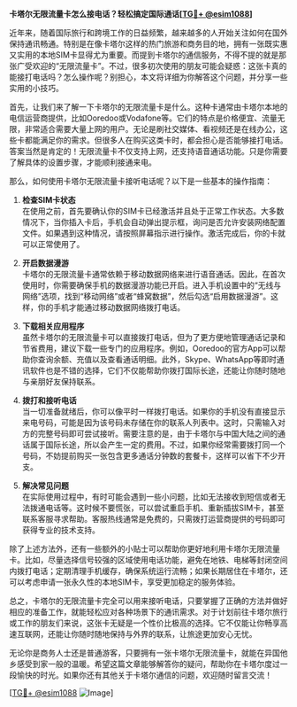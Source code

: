 **卡塔尔无限流量卡怎么接电话？轻松搞定国际通话[[TG💪+ @esim1088](https://t.me/s/esim1088)]**

近年来，随着国际旅行和跨境工作的日益频繁，越来越多的人开始关注如何在国外保持通讯畅通。特别是在像卡塔尔这样的热门旅游和商务目的地，拥有一张既实惠又实用的本地SIM卡显得尤为重要。而提到卡塔尔的通信服务，不得不提的就是那张广受欢迎的“无限流量卡”。不过，很多初次使用的朋友可能会疑惑：这张卡真的能接打电话吗？怎么操作呢？别担心，本文将详细为你解答这个问题，并分享一些实用的小技巧。

首先，让我们来了解一下卡塔尔的无限流量卡是什么。这种卡通常由卡塔尔本地的电信运营商提供，比如Ooredoo或Vodafone等。它们的特点是价格便宜、流量无限，非常适合需要大量上网的用户。无论是刷社交媒体、看视频还是在线办公，这些卡都能满足你的需求。但很多人在购买这类卡时，都会担心是否能够接打电话。答案当然是肯定的！无限流量卡不仅支持上网，还支持语音通话功能。只是你需要了解具体的设置步骤，才能顺利接通来电。

那么，如何使用卡塔尔无限流量卡接听电话呢？以下是一些基本的操作指南：

1. **检查SIM卡状态**  
   在使用之前，首先要确认你的SIM卡已经激活并且处于正常工作状态。大多数情况下，当你插入卡后，手机会自动弹出提示框，询问是否允许安装网络配置文件。如果遇到这种情况，请按照屏幕指示进行操作。激活完成后，你的卡就可以正常使用了。

2. **开启数据漫游**  
   卡塔尔的无限流量卡通常依赖于移动数据网络来进行语音通话。因此，在首次使用时，你需要确保手机的数据漫游功能已开启。进入手机设置中的“无线与网络”选项，找到“移动网络”或者“蜂窝数据”，然后勾选“启用数据漫游”。这样，你的手机才能通过移动数据网络拨打电话。

3. **下载相关应用程序**  
   虽然卡塔尔的无限流量卡可以直接拨打电话，但为了更方便地管理通话记录和节省费用，建议下载一些专门的应用程序。例如，Ooredoo的官方App可以帮助你查询余额、充值以及查看通话明细。此外，Skype、WhatsApp等即时通讯软件也是不错的选择，它们不仅能帮助你拨打国际长途，还能让你随时随地与亲朋好友保持联系。

4. **拨打和接听电话**  
   当一切准备就绪后，你可以像平时一样拨打电话。如果你的手机没有直接显示来电号码，可能是因为该号码未存储在你的联系人列表中。这时，只需输入对方的完整号码即可尝试接听。需要注意的是，由于卡塔尔与中国大陆之间的通话属于国际长途，所以会产生一定的费用。不过，如果你经常需要拨打同一个号码，不妨提前购买一张包含更多通话分钟数的套餐卡，这样可以省下不少开支。

5. **解决常见问题**  
   在实际使用过程中，有时可能会遇到一些小问题，比如无法接收到短信或者无法拨通电话等。这时候不要慌张，可以尝试重启手机、重新插拔SIM卡，甚至联系客服寻求帮助。客服热线通常是免费的，只需拨打运营商提供的号码即可获得专业的技术支持。

除了上述方法外，还有一些额外的小贴士可以帮助你更好地利用卡塔尔无限流量卡。比如，尽量选择信号较强的区域使用电话功能，避免在地铁、电梯等封闭空间内拨打电话；定期清理手机缓存，确保系统运行流畅；如果长期居住在卡塔尔，还可以考虑申请一张永久性的本地SIM卡，享受更加稳定的服务体验。

总之，卡塔尔的无限流量卡完全可以用来接听电话，只要掌握了正确的方法并做好相应的准备工作，就能轻松应对各种场景下的通讯需求。对于计划前往卡塔尔旅行或工作的朋友们来说，这张卡无疑是一个性价比极高的选择。它不仅能让你畅享高速互联网，还能让你随时随地保持与外界的联系，让旅途更加安心无忧。

无论你是商务人士还是普通游客，只要拥有一张卡塔尔无限流量卡，就能在异国他乡感受到家一般的温暖。希望这篇文章能够解答你的疑问，帮助你在卡塔尔度过一段愉快的时光。如果你还有其他关于卡塔尔通信的问题，欢迎随时留言交流！

[[TG💪+ @esim1088](https://t.me/s/esim1088) ![Image](https://i.postimg.cc/4NQfJmqS/Snipaste-2025-05-13-00-14-12.png)]